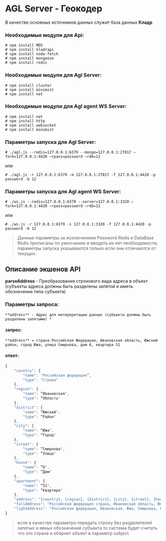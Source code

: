 # AGL Server - Геокодер

В качестве основных источников данных служит база данных **Кладр**

### Необходимые модули для Api:

```
# npm install MD5
# npm install kladrapi
# npm install node-fetch
# npm install mongoose
# npm install redis
```

### Необходимые модули для Agl Server:

```
# npm install cluster
# npm install minimist
# npm install net
```

### Необходимые модули для Agl agent WS Server:

```
# npm install net
# npm install http
# npm install websocket
# npm install minimist
```

### Параметры запуска для Agl Server:

``# ./agl.js --redis=127.0.0.1:6379 --mongo=127.0.0.1:27017 —fork=127.0.0.1:4420 —rpass=password —rdb=12``<br>

или

``# ./agl.js -r 127.0.0.1:6379 -m 127.0.0.1:27017 -f 127.0.0.1:4420 -p password -b 12``<br>

### Параметры запуска для Agl agent WS Server:

``# ./ws.js --redis=127.0.0.1:6379 --server=127.0.0.1:3320 —fork=127.0.0.1:4420 —rpass=password —rdb=12``<br>

или

``# ./ws.js -r 127.0.0.1:6379 -s 127.0.0.1:3320 -f 127.0.0.1:4420 -p password -b 12``<br>

> Данные параметры за исключением Password Redis и DataBase Redis прописаны по умолчанию и вводить их нет необходимости, параметры запуска указываются только если они отличаются от текущих.

## Описание экшенов API

**parseAddress** - Преобразование строкового вида адреса в объект (субъекты адреса должны быть разделены запятой и иметь обозначение типа субъекта)

### Параметры запроса:

```
**address** - Адрес для интерпретации данных (субъекты должны быть разделены запятыми) *
```

#### запрос:

```
**address** = страна Российская Федерация, Ивановская область, Южский район, город Южа, улица Смирнова, дом 6, квартира 51
```

#### ответ:

```js
{
	"country": {
		"name": "Российская федерация”,
		"type": "Страна"
	},
	"region": {
		"name": “Ивановская",
		"type": “Область"
	},
	"district": {
		"name": “Южский",
		"type": “Район"
	},
	"city": {
		"name": “Южа",
		"type": “Город"
	},
	"street": {
		"name": “Смирнова",
		"type": “Улица"
	},
	"house": {
		"name": “6",
		"type": “Дом"
	},
	"apartment": {
		"name": “51",
		"type": “Квартира"
	},
	"address": "{country}, {region}, {district}, {city}, {street}, {house}, {apartment}",
	"fullAddress": "Российская федерация страна, Ивановская область, Южский район, Южа город, Смирнова улица, 6 дом, 51 квартира",
	"lightAddress": "Российская федерация, Ивановская, Южа, Смирнова, 6”
}
```

> если в качестве параметра передать строку без разделителей запятых и явных обозначений субъекта то система будет считать что это страна и обернет объект в параметр subject

